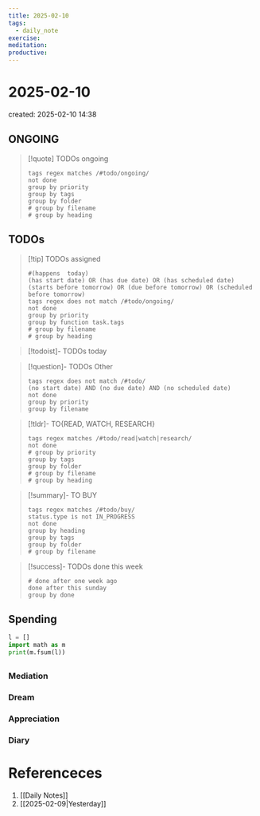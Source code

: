 ```yaml
---
title: 2025-02-10
tags:
  - daily_note
exercise: 
meditation:
productive:
---
```

# 2025-02-10
created: 2025-02-10 14:38
## ONGOING
>[!quote] TODOs ongoing
> ```tasks
> tags regex matches /#todo/ongoing/
> not done
> group by priority
> group by tags
> group by folder
> # group by filename
> # group by heading
> ```

## TODOs
>[!tip] TODOs assigned
> ```tasks
> #(happens  today)
> (has start date) OR (has due date) OR (has scheduled date)
> (starts before tomorrow) OR (due before tomorrow) OR (scheduled before tomorrow)
> tags regex does not match /#todo/ongoing/
> not done
> group by priority
> group by function task.tags
> # group by filename
> # group by heading
> ```

>[!todoist]- TODOs today

>[!question]- TODOs Other
> ```tasks
> tags regex does not match /#todo/
> (no start date) AND (no due date) AND (no scheduled date)
> not done 
> group by priority
> group by filename
> ```

>[!tldr]- TO{READ, WATCH, RESEARCH}
> ```tasks
> tags regex matches /#todo/read|watch|research/
> not done
> # group by priority
> group by tags
> group by folder
> # group by filename
> # group by heading
> ```

> [!summary]- TO BUY
> ```tasks
> tags regex matches /#todo/buy/
> status.type is not IN_PROGRESS
> not done
> group by heading
> group by tags
> group by folder
> # group by filename
> ```

>[!success]- TODOs done this week
> ```tasks
> # done after one week ago
> done after this sunday
> group by done
>  ```

## Spending
```python
l = []
import math as m
print(m.fsum(l))
```

##

### Mediation
### Dream

### Appreciation

### Diary

# Referenceces
1. [[Daily Notes]]
2. [[2025-02-09|Yesterday]]